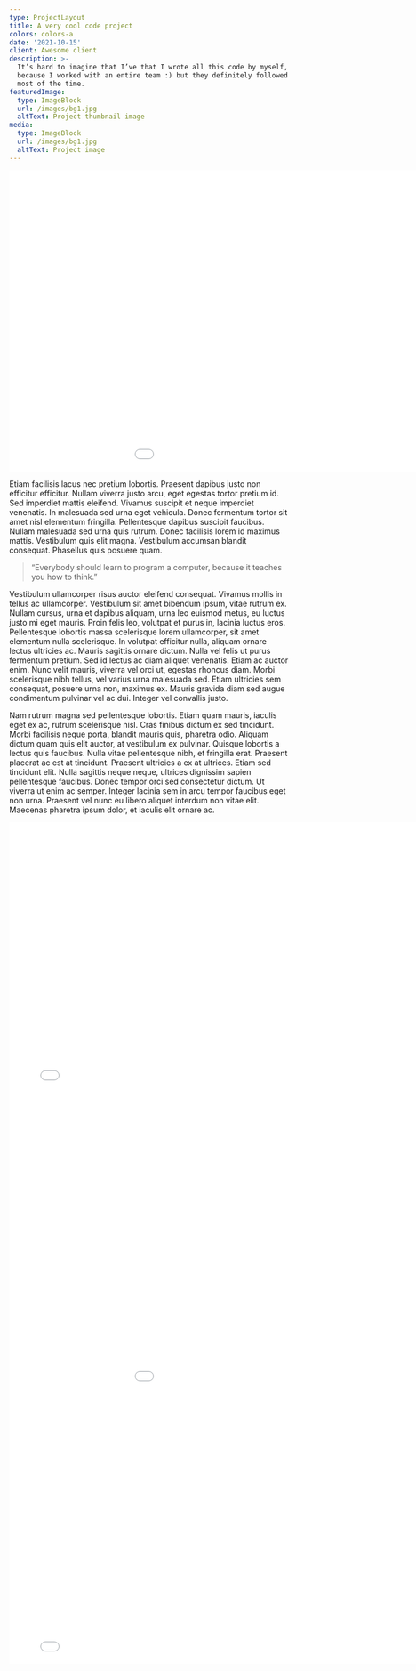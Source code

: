 ```yaml
---
type: ProjectLayout
title: A very cool code project
colors: colors-a
date: '2021-10-15'
client: Awesome client
description: >-
  It’s hard to imagine that I’ve that I wrote all this code by myself, probably
  because I worked with an entire team :) but they definitely followed my lead
  most of the time.
featuredImage:
  type: ImageBlock
  url: /images/bg1.jpg
  altText: Project thumbnail image
media:
  type: ImageBlock
  url: /images/bg1.jpg
  altText: Project image
---
```

<iframe title="AdventureWorks" width="1140" height="541.25" src="https\://app.powerbi.com/reportEmbed?reportId=992d8150-a7ff-4d4c-91f3-71dc64c3ec8a\&autoAuth=true\&ctid=2638f231-ed6a-45b1-a643-c854bed22096" frameborder="0" allowFullScreen="true"></iframe>

Etiam facilisis lacus nec pretium lobortis. Praesent dapibus justo non efficitur efficitur. Nullam viverra justo arcu, eget egestas tortor pretium id. Sed imperdiet mattis eleifend. Vivamus suscipit et neque imperdiet venenatis. In malesuada sed urna eget vehicula. Donec fermentum tortor sit amet nisl elementum fringilla. Pellentesque dapibus suscipit faucibus. Nullam malesuada sed urna quis rutrum. Donec facilisis lorem id maximus mattis. Vestibulum quis elit magna. Vestibulum accumsan blandit consequat. Phasellus quis posuere quam.

> “Everybody should learn to program a computer, because it teaches you how to think.”

Vestibulum ullamcorper risus auctor eleifend consequat. Vivamus mollis in tellus ac ullamcorper. Vestibulum sit amet bibendum ipsum, vitae rutrum ex. Nullam cursus, urna et dapibus aliquam, urna leo euismod metus, eu luctus justo mi eget mauris. Proin felis leo, volutpat et purus in, lacinia luctus eros. Pellentesque lobortis massa scelerisque lorem ullamcorper, sit amet elementum nulla scelerisque. In volutpat efficitur nulla, aliquam ornare lectus ultricies ac. Mauris sagittis ornare dictum. Nulla vel felis ut purus fermentum pretium. Sed id lectus ac diam aliquet venenatis. Etiam ac auctor enim. Nunc velit mauris, viverra vel orci ut, egestas rhoncus diam. Morbi scelerisque nibh tellus, vel varius urna malesuada sed. Etiam ultricies sem consequat, posuere urna non, maximus ex. Mauris gravida diam sed augue condimentum pulvinar vel ac dui. Integer vel convallis justo.

Nam rutrum magna sed pellentesque lobortis. Etiam quam mauris, iaculis eget ex ac, rutrum scelerisque nisl. Cras finibus dictum ex sed tincidunt. Morbi facilisis neque porta, blandit mauris quis, pharetra odio. Aliquam dictum quam quis elit auctor, at vestibulum ex pulvinar. Quisque lobortis a lectus quis faucibus. Nulla vitae pellentesque nibh, et fringilla erat. Praesent placerat ac est at tincidunt. Praesent ultricies a ex at ultrices. Etiam sed tincidunt elit. Nulla sagittis neque neque, ultrices dignissim sapien pellentesque faucibus. Donec tempor orci sed consectetur dictum. Ut viverra ut enim ac semper. Integer lacinia sem in arcu tempor faucibus eget non urna. Praesent vel nunc eu libero aliquet interdum non vitae elit. Maecenas pharetra ipsum dolor, et iaculis elit ornare ac.

<iframe title="Report Section" width="800" height="486" src="https\://app.powerbi.com/view?r=eyJrIjoiZDM4MmViM2ItMTM4MS00YmEzLWI4N2EtZjc3YmQ4YzEwNjM3IiwidCI6ImU5OTQwNzJiLTUyM2UtNGJmZS04NmUyLTQ0MmM1ZTEwYjI0NCIsImMiOjR9" frameborder="0" allowfullscreen="true"></iframe>

<iframe title="AdventureWorks" width="1140" height="541.25" src="https\://app.powerbi.com/reportEmbed?reportId=992d8150-a7ff-4d4c-91f3-71dc64c3ec8a\&autoAuth=true\&ctid=2638f231-ed6a-45b1-a643-c854bed22096" frameborder="0" allowFullScreen="true"></iframe>

<iframe title="Report Section" width="800" height="486" src="https\://app.powerbi.com/view?r=eyJrIjoiZDM4MmViM2ItMTM4MS00YmEzLWI4N2EtZjc3YmQ4YzEwNjM3IiwidCI6ImU5OTQwNzJiLTUyM2UtNGJmZS04NmUyLTQ0MmM1ZTEwYjI0NCIsImMiOjR9" frameborder="0" allowfullscreen=""></iframe>

